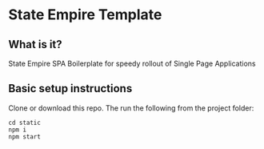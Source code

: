 # State Empire Template

## What is it?

State Empire SPA Boilerplate for speedy rollout of Single Page Applications

## Basic setup instructions

Clone or download this repo. The run the following from the project folder:

```
cd static
npm i
npm start
```
